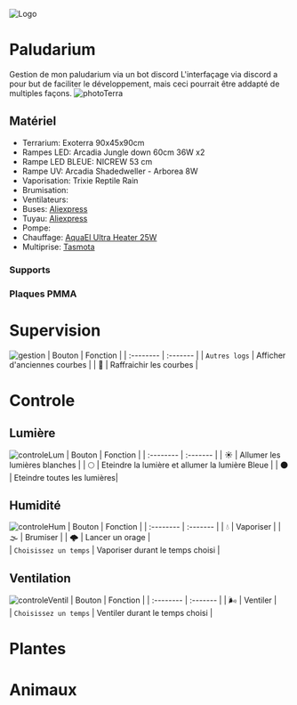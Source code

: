 
![Logo](https://cdn.discordapp.com/attachments/1046446625146540063/1071829314347204699/f6d37359ca91b45f3c5926014c01ad81_2.jpg)

# Paludarium
Gestion de mon paludarium via un bot discord
L'interfaçage via discord a pour but de faciliter le développement, mais ceci pourrait être addapté de multiples façons.
![photoTerra](https://media.discordapp.net/attachments/991417764147380254/1065402997066170398/DSC09086.jpg?width=791&height=527)

## Matériel

- Terrarium: Exoterra 90x45x90cm
- Rampes LED: Arcadia Jungle down 60cm 36W x2
- Rampe LED BLEUE: NICREW 53 cm
- Rampe UV: Arcadia Shadedweller - Arborea 8W
- Vaporisation: Trixie Reptile Rain
- Brumisation: 
- Ventilateurs: 
- Buses: [Aliexpress](https://fr.aliexpress.com/item/1005003416627646.html?spm=a2g0o.order_list.order_list_main.12.d7265e5b0qKbiF&gatewayAdapt=glo2fra)
- Tuyau: [Aliexpress](https://fr.aliexpress.com/item/4001054330063.html?spm=a2g0o.order_list.order_list_main.18.d7265e5b0qKbiF&gatewayAdapt=glo2fra)
- Pompe:
- Chauffage:  [AquaEl Ultra Heater 25W](https://www.amazon.fr/dp/B07FXRK2BF?psc=1&ref=ppx_yo2ov_dt_b_product_details)
- Multiprise: [Tasmota](https://templates.blakadder.com/nous_A5T.html)

### Supports

### Plaques PMMA

# Supervision
![gestion](https://media.discordapp.net/attachments/1046446625146540063/1071829564965265408/image.png?width=402&height=808)
| Bouton | Fonction     |
| :-------- | :------- |
| `Autres logs` | Afficher d'anciennes courbes |
| 🔁 | Raffraichir les courbes |

# Controle
## Lumière
![controleLum](https://media.discordapp.net/attachments/1046446625146540063/1071829922017980446/image.png)
| Bouton | Fonction     |
| :-------- | :------- |
| ☀️ | Allumer les lumières blanches |
| 🌕 | Eteindre la lumière et allumer la lumière Bleue |
| 🌑 | Eteindre toutes les lumières|

## Humidité
![controleHum](https://media.discordapp.net/attachments/1046446625146540063/1071830118042976347/image.png)
| Bouton | Fonction     |
| :-------- | :------- |
| 💧 | Vaporiser |
| 🌫️ | Brumiser |
| 🌩️ | Lancer un orage |  
| `Choisissez un temps` | Vaporiser durant le temps choisi |

## Ventilation
![controleVentil](https://media.discordapp.net/attachments/1046446625146540063/1071830327573627040/image.png)
| Bouton | Fonction     |
| :-------- | :------- |
| 🌬️ | Ventiler |  
| `Choisissez un temps` | Ventiler durant le temps choisi |

# Plantes

# Animaux
